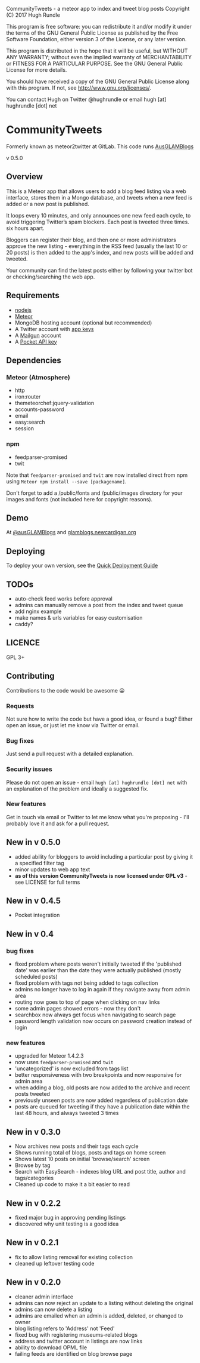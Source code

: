 
CommunityTweets - a meteor app to index and tweet blog posts
Copyright (C) 2017  Hugh Rundle

This program is free software: you can redistribute it and/or modify
it under the terms of the GNU General Public License as published by
the Free Software Foundation, either version 3 of the License, or
any later version.

This program is distributed in the hope that it will be useful,
but WITHOUT ANY WARRANTY; without even the implied warranty of
MERCHANTABILITY or FITNESS FOR A PARTICULAR PURPOSE.  See the
GNU General Public License for more details.

You should have received a copy of the GNU General Public License
along with this program.  If not, see <http://www.gnu.org/licenses/>.

You can contact Hugh on Twitter @hughrundle
or email hugh [at] hughrundle [dot] net

# CommunityTweets
Formerly known as meteor2twitter at GitLab. This code runs [AusGLAMBlogs](https://glamblogs.newcardigan.org)

v 0.5.0

## Overview

This is a Meteor app that allows users to add a blog feed listing via a web interface, stores them in a Mongo database, and tweets when a new feed is added or a new post is published.

It loops every 10 minutes, and only announces one new feed each cycle, to avoid triggering Twitter’s spam blockers. Each post is tweeted three times. six hours apart.

Bloggers can register their blog, and then one or more administrators approve the new listing - everything in the RSS feed (usually the last 10 or 20 posts) is then added to the app's index, and new posts will be added and tweeted.

Your community can find the latest posts either by following your twitter bot or checking/searching the web app.

## Requirements

* [nodejs](https://nodejs.org)
* [Meteor](https://www.meteor.com)
* MongoDB hosting account (optional but recommended)
* A Twitter account with [app keys](https://apps.twitter.com)
* A [Mailgun](https://www.mailgun.com) account
* A [Pocket API key](https://getpocket.com/developer/)

## Dependencies

### Meteor (Atmosphere)

* http
* iron:router
* themeteorchef:jquery-validation
* accounts-password
* email
* easy:search
* session

### npm

* feedparser-promised
* twit

Note that `feedparser-promised` and `twit` are now installed direct from npm using `Meteor npm install --save [packagename]`.

Don't forget to add a /public/fonts and /public/images directory for your images and fonts (not included here for copyright reasons).

## Demo

At [@ausGLAMBlogs](https://twitter.com/ausglamblogs) and [glamblogs.newcardigan.org](https://glamblogs.newcardigan.org)

## Deploying

To deploy your own version, see the [Quick Deployment Guide](quick_deployment_guide.md)

## TODOs

* auto-check feed works before approval
* admins can manually remove a post from the index and tweet queue
* add nginx example
* make names & urls variables for easy customisation
* caddy?

## LICENCE

GPL 3+

## Contributing

Contributions to the code would be awesome 😀

### Requests
Not sure how to write the code but have a good idea, or found a bug? Either open an issue, or just let me know via Twitter or email.

### Bug fixes
Just send a pull request with a detailed explanation.

### Security issues
Please do not open an issue - email `hugh [at] hughrundle [dot] net` with an explanation of the problem and ideally a suggested fix.

### New features
Get in touch via email or Twitter to let me know what you're proposing - I'll probably love it and ask for a pull request.

## New in v 0.5.0

* added ability for bloggers to avoid including a particular post by giving it a specified filter tag
* minor updates to web app text
* **as of this version CommunityTweets is now licensed under GPL v3** - see LICENSE for full terms

## New in v 0.4.5
* Pocket integration

## New in v 0.4

### bug fixes
* fixed problem where posts weren't initially tweeted if the 'published date' was earlier than the date they were actually published (mostly scheduled posts)
* fixed problem with tags not being added to tags collection
* admins no longer have to log in again if they navigate away from admin area
* routing now goes to top of page when clicking on nav links
* some admin pages showed errors - now they don't
* searchbox now always get focus when navigating to search page
* password length validation now occurs on password creation instead of login

### new features
* upgraded for Meteor 1.4.2.3
* now uses `feedparser-promised` and `twit`
* 'uncategorized' is now excluded from tags list
* better responsiveness with two breakpoints and now responsive for admin area
* when adding a blog, old posts are now added to the archive and recent posts tweeted
* previously unseen posts are now added regardless of publication date
* posts are queued for tweeting if they have a publication date within the last 48 hours, and always tweeted 3 times

## New in v 0.3.0
* Now archives new posts and their tags each cycle
* Shows running total of blogs, posts and tags on home screen
* Shows latest 10 posts on initial 'browse/search' screen
* Browse by tag
* Search with EasySearch - indexes blog URL and post title, author and tags/categories
* Cleaned up code to make it a bit easier to read

## New in v 0.2.2
* fixed major bug in approving pending listings
* discovered why unit testing is a good idea

## New in v 0.2.1
* fix to allow listing removal for existing collection
* cleaned up leftover testing code

## New in v 0.2.0
* cleaner admin interface
* admins can now reject an update to a listing without deleting the original
* admins can now delete a listing
* admins are emailed when an admin is added, deleted, or changed to owner
* blog listing refers to 'Address' not 'Feed'
* fixed bug with registering museums-related blogs
* address and twitter account in listings are now links
* ability to download OPML file
* failing feeds are identified on blog browse page

